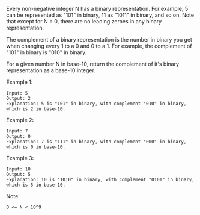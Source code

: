 Every non-negative integer N has a binary representation.  For example, 5 can be represented as "101" in binary, 11 as "1011" in binary, and so on.  Note that except for N = 0, there are no leading zeroes in any binary representation.

The complement of a binary representation is the number in binary you get when changing every 1 to a 0 and 0 to a 1.  For example, the complement of "101" in binary is "010" in binary.

For a given number N in base-10, return the complement of it's binary representation as a base-10 integer.

 

Example 1:

    Input: 5
    Output: 2
    Explanation: 5 is "101" in binary, with complement "010" in binary, which is 2 in base-10.

Example 2:

    Input: 7
    Output: 0
    Explanation: 7 is "111" in binary, with complement "000" in binary, which is 0 in base-10.

Example 3:

    Input: 10
    Output: 5
    Explanation: 10 is "1010" in binary, with complement "0101" in binary, which is 5 in base-10.

 

Note:

    0 <= N < 10^9


